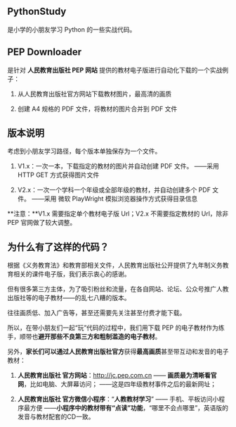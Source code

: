 
## PythonStudy

是小学的小朋友学习 Python 的一些实战代码。

## PEP Downloader

是针对 **人民教育出版社 PEP 网站** 提供的教材电子版进行自动化下载的一个实战例子：

1. 从人民教育出版社官方网站下载教材图片，最高清的画质

2. 创建 A4 规格的 PDF 文件，将教材的图片合并到 PDF 文件

## 版本说明

考虑到小朋友学习路径，每个版本单独保存为一个文件。

1. V1.x：一次一本，下载指定的教材的图片并自动创建 PDF 文件。
   ——采用 HTTP GET 方式获得图片文件

2. V2.x：一次一个学科一个年级或全部年级的教材，并自动创建多个 PDF 文件。
   ——采用 微软 PlayWright 模拟浏览器操作方式获得目录信息

**注意：**V1.x 需要指定单个教材电子版 Url；V2.x 不需要指定教材的 Url，除非 PEP 官网做了较大调整。

## 为什么有了这样的代码？

根据《义务教育法》和教育部相关文件，人民教育出版社公开提供了九年制义务教育相关的课件电子版，我们表示衷心的感谢。

但有很多第三方主体，为了吸引粉丝和流量，在各自网站、论坛、公众号推广人教出版社等的电子教材——的乱七八糟的版本。

往往画质低、加入广告等，甚至还需要先关注甚至付费才能下载。

所以，在带小朋友们一起“玩”代码的过程中，我们用下载 PEP 的电子教材作为练手，顺带也**避开那些不良第三方和粗制滥造的电子教材**。

另外，**家长们可以通过人民教育出版社官方**获得**最高画质**甚至带互动和发音的电子教材：

1. **人民教育出版社 官方网站**：<http://jc.pep.com.cn>
   —— **画质最为清晰看官网**，比如电脑、大屏幕访问；
   ——这是四年级教材事件之后的最新网址；

2. **人民教育出版社 官方微信小程序**：“**人教教材学习**”
   —— 手机、平板访问小程序最方便
   ——**小程序中的教材带有“点读”功能**，“哪里不会点哪里”，英语版的发音与教材配套的CD一致。
